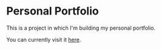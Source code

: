 # Personal Portfolio

This is a project in which I'm building my personal portfolio.

You can currently visit it [here](https://dimi-fn.github.io/portfolio_old/).
